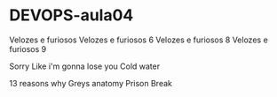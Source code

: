 # DEVOPS-aula04
Velozes e furiosos
Velozes e furiosos 6
Velozes e furiosos 8
Velozes e furiosos 9

Sorry
Like i'm gonna lose you
Cold water

13 reasons why
Greys anatomy
Prison Break
